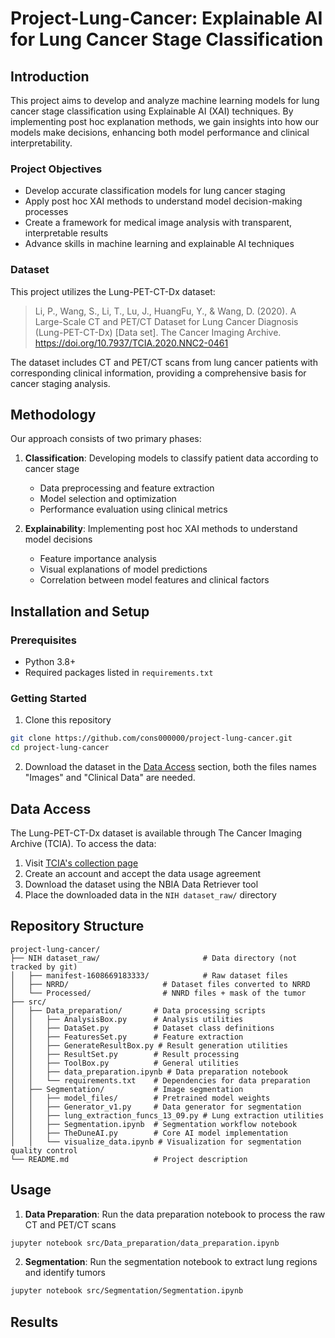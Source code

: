 # Project-Lung-Cancer: Explainable AI for Lung Cancer Stage Classification

## Introduction
This project aims to develop and analyze machine learning models for lung cancer stage classification using Explainable AI (XAI) techniques. By implementing post hoc explanation methods, we gain insights into how our models make decisions, enhancing both model performance and clinical interpretability.

### Project Objectives
- Develop accurate classification models for lung cancer staging
- Apply post hoc XAI methods to understand model decision-making processes
- Create a framework for medical image analysis with transparent, interpretable results
- Advance skills in machine learning and explainable AI techniques

### Dataset
This project utilizes the Lung-PET-CT-Dx dataset:
> Li, P., Wang, S., Li, T., Lu, J., HuangFu, Y., & Wang, D. (2020). A Large-Scale CT and PET/CT Dataset for Lung Cancer Diagnosis (Lung-PET-CT-Dx) [Data set]. The Cancer Imaging Archive. https://doi.org/10.7937/TCIA.2020.NNC2-0461

The dataset includes CT and PET/CT scans from lung cancer patients with corresponding clinical information, providing a comprehensive basis for cancer staging analysis.

## Methodology
Our approach consists of two primary phases:

1. **Classification**: Developing models to classify patient data according to cancer stage
   - Data preprocessing and feature extraction
   - Model selection and optimization
   - Performance evaluation using clinical metrics

2. **Explainability**: Implementing post hoc XAI methods to understand model decisions
   - Feature importance analysis
   - Visual explanations of model predictions
   - Correlation between model features and clinical factors

## Installation and Setup

### Prerequisites
- Python 3.8+
- Required packages listed in `requirements.txt`

### Getting Started
1. Clone this repository
```bash
git clone https://github.com/cons000000/project-lung-cancer.git
cd project-lung-cancer
```
2. Download the dataset in the [Data Access](https://www.cancerimagingarchive.net/collection/lung-pet-ct-dx/) section, both the files names "Images" and "Clinical Data" are needed.

## Data Access
The Lung-PET-CT-Dx dataset is available through The Cancer Imaging Archive (TCIA). To access the data:

1. Visit [TCIA's collection page](https://www.cancerimagingarchive.net/)
2. Create an account and accept the data usage agreement
3. Download the dataset using the NBIA Data Retriever tool
4. Place the downloaded data in the `NIH dataset_raw/` directory

## Repository Structure
```
project-lung-cancer/
├── NIH dataset_raw/                       # Data directory (not tracked by git)
│   ├── manifest-1608669183333/            # Raw dataset files
│   ├── NRRD/                     # Dataset files converted to NRRD
│   └── Processed/                # NNRD files + mask of the tumor
├── src/
│   ├── Data_preparation/       # Data processing scripts
│   │   ├── AnalysisBox.py      # Analysis utilities
│   │   ├── DataSet.py          # Dataset class definitions
│   │   ├── FeaturesSet.py      # Feature extraction
│   │   ├── GenerateResultBox.py # Result generation utilities
│   │   ├── ResultSet.py        # Result processing
│   │   ├── ToolBox.py          # General utilities
│   │   ├── data_preparation.ipynb # Data preparation notebook
│   │   └── requirements.txt    # Dependencies for data preparation
│   ├── Segmentation/           # Image segmentation
│   │   ├── model_files/        # Pretrained model weights
│   │   ├── Generator_v1.py     # Data generator for segmentation
│   │   ├── lung_extraction_funcs_13_09.py # Lung extraction utilities
│   │   ├── Segmentation.ipynb  # Segmentation workflow notebook
│   │   ├── TheDuneAI.py        # Core AI model implementation
│   │   └── visualize_data.ipynb # Visualization for segmentation quality control
└── README.md                   # Project description
```

## Usage
1. **Data Preparation**: Run the data preparation notebook to process the raw CT and PET/CT scans
```bash
jupyter notebook src/Data_preparation/data_preparation.ipynb
```

2. **Segmentation**: Run the segmentation notebook to extract lung regions and identify tumors
```bash
jupyter notebook src/Segmentation/Segmentation.ipynb
```

## Results
